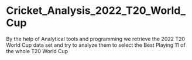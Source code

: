 # Cricket_Analysis_2022_T20_World_Cup
By the help of Analytical tools and programming we retrieve the 2022 T20 World Cup data set and try to analyze them to select the Best Playing 11 of the whole T20 World Cup
